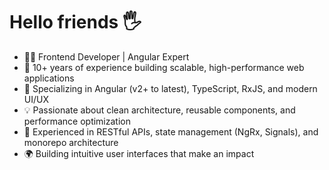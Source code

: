 <!-- <p align="center">
  <img width="460" height="300" src="http://www.fillmurray.com/460/300">
</p> -->

# Hello friends 🖐️

- 👨‍💻 Frontend Developer | Angular Expert
- 🚀 10+ years of experience building scalable, high-performance web applications
- 🎯 Specializing in Angular (v2+ to latest), TypeScript, RxJS, and modern UI/UX
- 💡 Passionate about clean architecture, reusable components, and performance optimization
- 🔧 Experienced in RESTful APIs, state management (NgRx, Signals), and monorepo architecture
- 🌍 Building intuitive user interfaces that make an impact


<!-- [![Anurag's GitHub stats](https://github-readme-stats.vercel.app/api?username=abudygold&show_icons=true&theme=dark)](https://github.com/anuraghazra/github-readme-stats) -->

